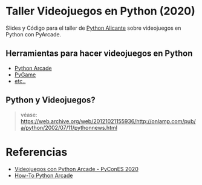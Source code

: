 # Taller Videojuegos en Python (2020)

Slides y Código para el taller de [Python Alicante](https://twitter.com/python_alc) sobre videojuegos en Python con PyArcade.

## Herramientas para hacer videojuegos en Python

- [Python Arcade](https://arcade.academy/)
- [PyGame](https://www.pygame.org/)
- [etc..](https://wiki.python.org/moin/PythonGameLibraries)


## Python y Videojuegos?

> véase: https://web.archive.org/web/20121021155936/http://onlamp.com/pub/a/python/2002/07/11/pythonnews.html


# Referencias

- [Videojuegos con Python Arcade - PyConES 2020](https://www.youtube.com/watch?v=8kRgYh2lgTo)
- [How-To Python Arcade](https://arcade.academy/examples/index.html)
